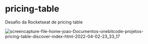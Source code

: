 # pricing-table

Desafio da Rocketseat de pricing table

![screencapture-file-home-joao-Documentos-onebitcode-projetos-pricing-table-discover-index-html-2022-04-02-23_33_17](https://user-images.githubusercontent.com/75868950/161408699-04a15ae9-ffc2-45c8-9612-5da1e2b876ec.jpg)
